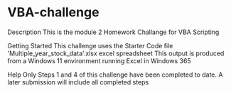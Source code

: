 # VBA-challenge

Description
  This is the module 2 Homework Challange for VBA Scripting

Getting Started
  This challenge uses the Starter Code file 'Multiple_year_stock_data'.xlsx excel spreadsheet
  This output is produced from a Windows 11 environment running Excel in Windows 365

Help
Only Steps 1 and 4 of this challenge have been completed to date. 
A later submission will include all completed steps

